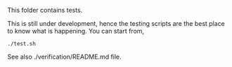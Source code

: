 This folder contains tests.

This is still under development,
hence the testing scripts are the best place
to know what is happening. You can start from,

    ./test.sh

See also ./verification/README.md file.

